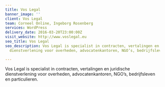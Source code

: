 ```yaml
---
title: Vos Legal
banner_image: ''
client: Vos Legal
team: Corneel Online, Ingeborg Rosenberg
services: WordPress
delivery_date: 2016-03-20T23:00:00Z
visit_website: http://www.voslegal.eu
seo_title: Vos Legal
seo_description: Vos Legal is specialist in contracten, vertalingen en juridische
  dienstverlening voor overheden, advocatenkantoren, NGO’s, bedrijfsleven en particulieren.

---
```

Vos Legal is specialist in contracten, vertalingen en juridische dienstverlening voor overheden, advocatenkantoren, NGO’s, bedrijfsleven en particulieren.